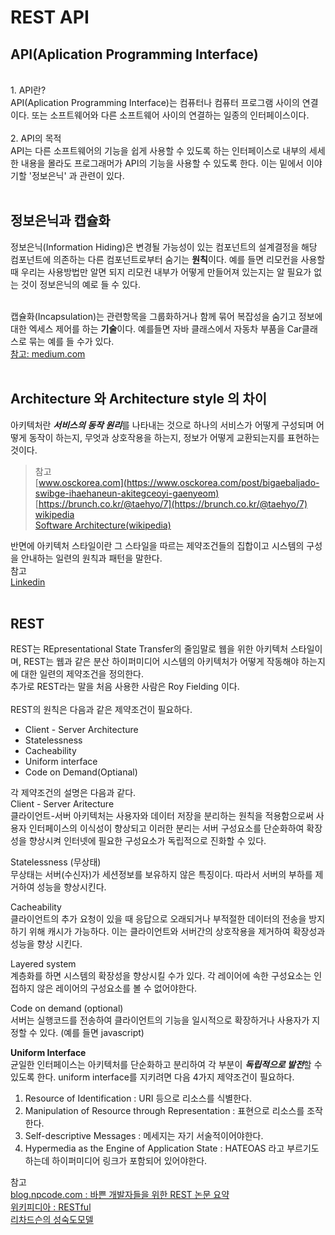 # REST API

## API(Aplication Programming Interface)
<br>
1. API란?<br>
API(Aplication Programming Interface)는 컴퓨터나 컴퓨터 프로그램 사이의 연결이다. 또는 소프트웨어와 다른 소프트웨어 사이의 연결하는 일종의 인터페이스이다.<br><br>
2. API의 목적<br>
API는 다른 소프트웨어의 기능을 쉽게 사용할 수 있도록 하는 인터페이스로 내부의 세세한 내용을 몰라도 프로그래머가 API의 기능을 사용할 수 있도록 한다. 이는 밑에서 이야기할 '정보은닉' 과  관련이 있다.<br><br>

## 정보은닉과 캡슐화<br>
정보은닉(Information Hiding)은 변경될 가능성이 있는 컴포넌트의 설계결정을 해당 컴포넌트에 의존하는 다른 컴포넌트로부터 숨기는 **원칙**이다. 예를 들면 리모컨을 사용할 때 우리는 사용방법만 알면 되지 리모컨 내부가 어떻게 만들어져 있는지는 알 필요가 없는 것이 정보은닉의 예로 들 수 있다.<br><br>

캡슐화(Incapsulation)는 관련항목을 그룹화하거나 함께 묶어 복잡성을 숨기고 정보에 대한 엑세스 제어를 하는 **기술**이다.
예를들면 자바 클래스에서 자동차 부품을 Car클래스로 묶는 예를 들 수가 있다.<br>
[참고: medium.com](https://tan-jun-bang.medium.com/what-is-information-hiding-principle-c5d5b97d4595)<br><br>
## Architecture 와 Architecture style 의 차이<br>
아키텍처란 ***서비스의 동작 원리***를 나타내는 것으로 하나의 서비스가 어떻게 구성되며 어떻게 동작이 하는지, 무엇과 상호작용을 하는지, 정보가 어떻게 교환되는지를 표현하는 것이다. <br>
>참고<br>
[www.osckorea.com](https://www.osckorea.com/post/bigaebaljado-swibge-ihaehaneun-akitegceoyi-gaenyeom)<br>
[https://brunch.co.kr/@taehyo/7](https://brunch.co.kr/@taehyo/7)<br>
[wikipedia](https://ko.wikipedia.org/wiki/%EC%8B%9C%EC%8A%A4%ED%85%9C_%EC%95%84%ED%82%A4%ED%85%8D%EC%B2%98)<br>
[Software Architecture(wikipedia)](https://en.wikipedia.org/wiki/Software_architecture)<br>

반면에 아키텍처 스타일이란 그 스타일을 따르는 제약조건들의 집합이고 시스템의 구성을 안내하는 일련의 원칙과 패턴을 말한다.
<br>
참고<br>
[Linkedin](https://www.linkedin.com/pulse/understanding-software-architecture-design-styles-chapter-michael/)<br><br>

## REST<br>
REST는 REpresentational State Transfer의 줄임말로 웹을 위한 아키텍처 스타일이며, REST는 웹과 같은 분산 하이퍼미디어 시스템의 아키텍처가 어떻게 작동해야 하는지에 대한 일련의 제약조건을 정의한다. <br>
추가로 REST라는 말을 처음 사용한 사람은 Roy Fielding 이다.<br><br>
REST의 원칙은 다음과 같은 제약조건이 필요하다.
- Client - Server Architecture
- Statelessness
- Cacheability
- Uniform interface
- Code on Demand(Optianal)<br>

각 제약조건의 설명은 다음과 같다.<br>
Client - Server Aritecture<br>
클라이언트-서버 아키텍처는 사용자와 데이터 저장을 분리하는 원칙을 적용함으로써 사용자 인터페이스의 이식성이 향상되고 이러한 분리는 서버 구성요소를 단순화하여 확장성을 향상시켜 인터넷에 필요한 구성요소가 독립적으로 진화할 수 있다.

Statelessness (무상태)<br>
무상태는 서버(수신자)가 세션정보를 보유하지 않은 특징이다. 따라서 서버의 부하를 제거하여 성능을 향상시킨다.

Cacheability<br>
클라이언트의 추가 요청이 있을 때 응답으로 오래되거나 부적절한 데이터의 전송을 방지하기 위해 캐시가 가능하다. 이는 클라이언트와 서버간의 상호작용을 제거하여 확장성과 성능을 향상 시킨다.

Layered system<br>
계층화를 하면 시스템의 확장성을 향상시킬 수가 있다. 각 레이어에 속한 구성요소는 인접하지 않은 레이어의 구성요소를 볼 수 없어야한다.

Code on demand (optional)<br>
서버는 실행코드를 전송하여 클라이언트의 기능을 일시적으로 확장하거나 사용자가 지정할 수 있다. (예를 들면 javascript)

**Uniform Interface**<br>
균일한 인터페이스는 아키텍처를 단순화하고 분리하여 각 부분이 ***독립적으로 발전***할 수 있도록 한다. uniform interface를 지키려면 다음 4가지 제약조건이 필요하다.<br>
1. Resource of Identification : URI 등으로 리소스를 식별한다.<br>
2. Manipulation of Resource through Representation : 표현으로 리소스를 조작한다.<br>
3. Self-descriptive Messages : 메세지는 자기 서술적이어야한다.<br>
4. Hypermedia as the Engine of Application State : HATEOAS 라고 부르기도 하는데 하이퍼미디어 링크가 포함되어 있어야한다.<br>

참고<br>
[blog.npcode.com : 바쁜 개발자들을 위한 REST 논문 요약](https://blog.npcode.com/2017/03/02/%eb%b0%94%ec%81%9c-%ea%b0%9c%eb%b0%9c%ec%9e%90%eb%93%a4%ec%9d%84-%ec%9c%84%ed%95%9c-rest-%eb%85%bc%eb%ac%b8-%ec%9a%94%ec%95%bd/)<br>
[위키피디아 : RESTful](https://en.wikipedia.org/wiki/REST)<br>
[리차드슨의 성숙도모델](https://martinfowler.com/articles/richardsonMaturityModel.html)<br>
